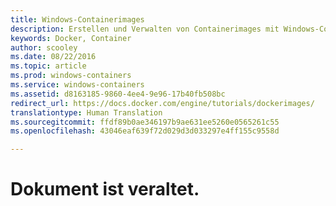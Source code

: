 ```yaml
---
title: Windows-Containerimages
description: Erstellen und Verwalten von Containerimages mit Windows-Containern.
keywords: Docker, Container
author: scooley
ms.date: 08/22/2016
ms.topic: article
ms.prod: windows-containers
ms.service: windows-containers
ms.assetid: d8163185-9860-4ee4-9e96-17b40fb508bc
redirect_url: https://docs.docker.com/engine/tutorials/dockerimages/
translationtype: Human Translation
ms.sourcegitcommit: ffdf89b0ae346197b9ae631ee5260e0565261c55
ms.openlocfilehash: 43046eaf639f72d029d3d033297e4ff155c9558d

---
```


# Dokument ist veraltet.


<!--HONumber=Oct16_HO4-->


